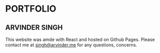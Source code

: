 # PORTFOLIO
## ARVINDER SINGH

This website was amde with React and hosted on Github Pages. 
Please contact me at singh@arvinder.me for any questions, concerns.
